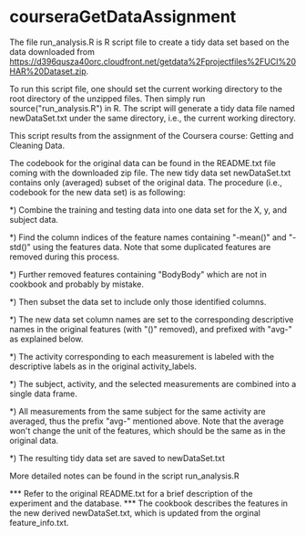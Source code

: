 courseraGetDataAssignment
=========================

The file run_analysis.R is R script file to create a tidy data set based on the data downloaded from https://d396qusza40orc.cloudfront.net/getdata%2Fprojectfiles%2FUCI%20HAR%20Dataset.zip.

To run this script file, one should set the current working directory to the root directory of the unzipped files.
Then simply run source("run_analysis.R") in R. The script will generate a tidy data file named newDataSet.txt under the same directory, i.e., the current working directory.

This script results from the assignment of the Coursera course: Getting and Cleaning Data.

The codebook for the original data can be found in the README.txt file coming with the downloaded zip file. The new tidy data set newDataSet.txt contains only (averaged) subset of the original data. The procedure (i.e., codebook for the new data set) is as following:

*) Combine the training and testing data into one data set for the X, y, and subject data.

*) Find the column indices of the feature names containing "-mean()" and "-std()" using the features data. Note that some duplicated features are removed during this process.

*) Further removed features containing "BodyBody" which are not in cookbook and probably by mistake.

*) Then subset the data set to include only those identified columns.

*) The new data set column names are set to the corresponding descriptive names in the original features (with "()" removed), and prefixed with "avg-" as explained below.

*) The activity corresponding to each measurement is labeled with the descriptive labels as in the original activity_labels.

*) The subject, activity, and the selected measurements are combined into a single data frame.

*) All measurements from the same subject for the same activity are averaged, thus the prefix "avg-" mentioned above.
Note that the average won't change the unit of the features, which should be the same as in the original data.

*) The resulting tidy data set are saved to newDataSet.txt

More detailed notes can be found in the script run_analysis.R

*** Refer to the original README.txt for a brief description of the experiment and the database.
*** The cookbook describes the features in the new derived newDataSet.txt, which is updated from the orginal feature_info.txt.

